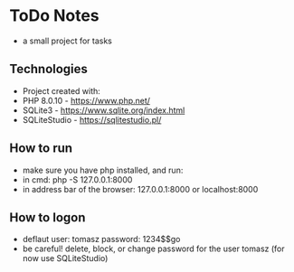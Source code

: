 # ToDo Notes
* a small project for tasks

## Technologies
* Project created with:
* PHP 8.0.10 - https://www.php.net/
* SQLite3 - https://www.sqlite.org/index.html
* SQLiteStudio - https://sqlitestudio.pl/


## How to run
* make sure you have php installed, and run:
* in cmd: php -S 127.0.0.1:8000
* in address bar of the browser:  127.0.0.1:8000 or localhost:8000

## How to logon
* deflaut user: tomasz password: 1234$$go
* be careful! delete, block, or change password for the user tomasz (for now use SQLiteStudio)

